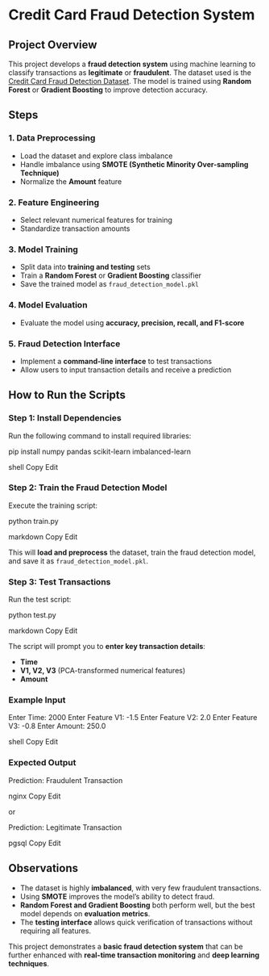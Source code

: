 # Credit Card Fraud Detection System

## Project Overview
This project develops a **fraud detection system** using machine learning to classify transactions as **legitimate** or **fraudulent**. The dataset used is the [Credit Card Fraud Detection Dataset](https://www.kaggle.com/datasets/mlg-ulb/creditcardfraud). The model is trained using **Random Forest** or **Gradient Boosting** to improve detection accuracy.

## Steps

### 1. Data Preprocessing
- Load the dataset and explore class imbalance  
- Handle imbalance using **SMOTE (Synthetic Minority Over-sampling Technique)**  
- Normalize the **Amount** feature  

### 2. Feature Engineering
- Select relevant numerical features for training  
- Standardize transaction amounts  

### 3. Model Training
- Split data into **training and testing** sets  
- Train a **Random Forest** or **Gradient Boosting** classifier  
- Save the trained model as `fraud_detection_model.pkl`  

### 4. Model Evaluation
- Evaluate the model using **accuracy, precision, recall, and F1-score**  

### 5. Fraud Detection Interface
- Implement a **command-line interface** to test transactions  
- Allow users to input transaction details and receive a prediction  

## How to Run the Scripts

### Step 1: Install Dependencies
Run the following command to install required libraries:

pip install numpy pandas scikit-learn imbalanced-learn

shell
Copy
Edit

### Step 2: Train the Fraud Detection Model
Execute the training script:

python train.py

markdown
Copy
Edit

This will **load and preprocess** the dataset, train the fraud detection model, and save it as `fraud_detection_model.pkl`.

### Step 3: Test Transactions
Run the test script:

python test.py

markdown
Copy
Edit

The script will prompt you to **enter key transaction details**:  
- **Time**  
- **V1, V2, V3** (PCA-transformed numerical features)  
- **Amount**  

### Example Input

Enter Time: 2000
Enter Feature V1: -1.5
Enter Feature V2: 2.0
Enter Feature V3: -0.8
Enter Amount: 250.0

shell
Copy
Edit

### Expected Output

Prediction: Fraudulent Transaction

nginx
Copy
Edit

or  

Prediction: Legitimate Transaction

pgsql
Copy
Edit

## Observations
- The dataset is highly **imbalanced**, with very few fraudulent transactions.  
- Using **SMOTE** improves the model’s ability to detect fraud.  
- **Random Forest and Gradient Boosting** both perform well, but the best model depends on **evaluation metrics**.  
- The **testing interface** allows quick verification of transactions without requiring all features.  

This project demonstrates a **basic fraud detection system** that can be further enhanced with **real-time transaction monitoring** and **deep learning techniques**.
